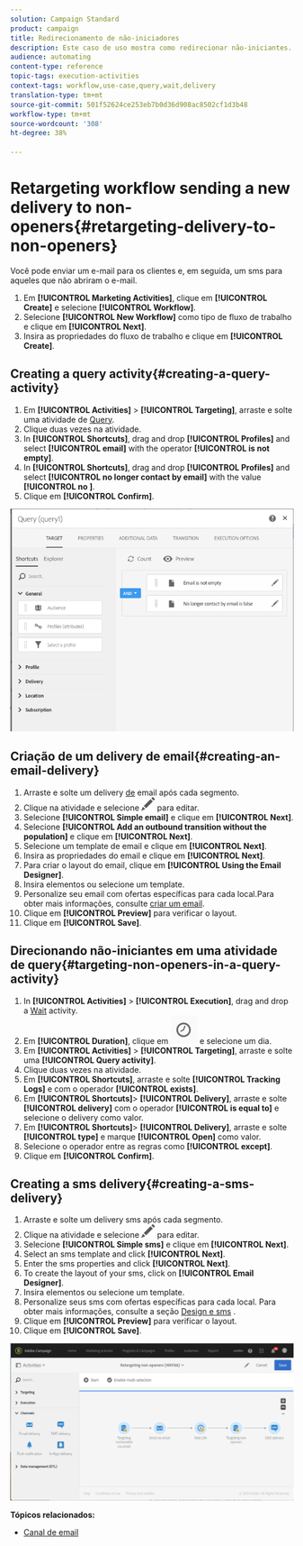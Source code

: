 ```yaml
---
solution: Campaign Standard
product: campaign
title: Redirecionamento de não-iniciadores
description: Este caso de uso mostra como redirecionar não-iniciantes.
audience: automating
content-type: reference
topic-tags: execution-activities
context-tags: workflow,use-case,query,wait,delivery
translation-type: tm+mt
source-git-commit: 501f52624ce253eb7b0d36d908ac8502cf1d3b48
workflow-type: tm+mt
source-wordcount: '308'
ht-degree: 38%

---
```



# Retargeting workflow sending a new delivery to non-openers{#retargeting-delivery-to-non-openers}

Você pode enviar um e-mail para os clientes e, em seguida, um sms para aqueles que não abriram o e-mail.

1. Em **[!UICONTROL Marketing Activities]**, clique em **[!UICONTROL Create]** e selecione **[!UICONTROL Workflow]**.
1. Selecione **[!UICONTROL New Workflow]** como tipo de fluxo de trabalho e clique em **[!UICONTROL Next]**.
1. Insira as propriedades do fluxo de trabalho e clique em **[!UICONTROL Create]**.

## Creating a query activity{#creating-a-query-activity}

1. Em **[!UICONTROL Activities]** > **[!UICONTROL Targeting]**, arraste e solte uma atividade de [Query](../../automating/using/query.md).
1. Clique duas vezes na atividade.
1. In **[!UICONTROL Shortcuts]**, drag and drop **[!UICONTROL Profiles]** and select **[!UICONTROL email]** with the operator **[!UICONTROL is not empty]**.
1. In **[!UICONTROL Shortcuts]**, drag and drop **[!UICONTROL Profiles]** and select **[!UICONTROL no longer contact by email]** with the value **[!UICONTROL no ]**.
1. Clique em **[!UICONTROL Confirm]**.

![](assets/wf-complement-query.png)

## Criação de um delivery de email{#creating-an-email-delivery}

1. Arraste e solte um delivery [de](../../automating/using/email-delivery.md) email após cada segmento.
1. Clique na atividade e selecione ![](assets/edit_darkgrey-24px.png) para editar.
1. Selecione **[!UICONTROL Simple email]** e clique em **[!UICONTROL Next]**.
1. Selecione **[!UICONTROL Add an outbound transition without the population]** e clique em **[!UICONTROL Next]**.
1. Selecione um template de email e clique em **[!UICONTROL Next]**.
1. Insira as propriedades do email e clique em **[!UICONTROL Next]**.
1. Para criar o layout do email, clique em **[!UICONTROL Using the Email Designer]**.
1. Insira elementos ou selecione um template.
1. Personalize seu email com ofertas específicas para cada local.Para obter mais informações, consulte [criar um email](../../designing/using/designing-from-scratch.md#designing-an-email-content-from-scratch).
1. Clique em **[!UICONTROL Preview]** para verificar o layout.
1. Clique em **[!UICONTROL Save]**.

## Direcionando não-iniciantes em uma atividade de query{#targeting-non-openers-in-a-query-activity}

1. In **[!UICONTROL Activities]** > **[!UICONTROL Execution]**, drag and drop a [Wait](../../automating/using/wait.md) activity.
1. Em **[!UICONTROL Duration]**, clique em ![](assets/duration-icon.png) e selecione um dia.
1. Em **[!UICONTROL Activities]** > **[!UICONTROL Targeting]**, arraste e solte uma **[!UICONTROL Query activity]**.
1. Clique duas vezes na atividade.
1. Em **[!UICONTROL Shortcuts]**, arraste e solte **[!UICONTROL Tracking Logs]** e com o operador **[!UICONTROL exists]**.
1. Em **[!UICONTROL Shortcuts]**> **[!UICONTROL Delivery]**, arraste e solte **[!UICONTROL delivery]** com o operador **[!UICONTROL is equal to]** e selecione o delivery como valor.
1. Em **[!UICONTROL Shortcuts]**> **[!UICONTROL Delivery]**, arraste e solte **[!UICONTROL type]** e marque **[!UICONTROL Open]** como valor.
1. Selecione o operador entre as regras como **[!UICONTROL except]**.
1. Clique em **[!UICONTROL Confirm]**.

## Creating a sms delivery{#creating-a-sms-delivery}

1. Arraste e solte um delivery sms após cada segmento.
1. Clique na atividade e selecione ![](assets/edit_darkgrey-24px.png) para editar.
1. Selecione **[!UICONTROL Simple sms]** e clique em **[!UICONTROL Next]**.
1. Select an sms template and click **[!UICONTROL Next]**.
1. Enter the sms properties and click **[!UICONTROL Next]**.
1. To create the layout of your sms, click on **[!UICONTROL Email Designer]**.
1. Insira elementos ou selecione um template.
1. Personalize seus sms com ofertas específicas para cada local.
Para obter mais informações, consulte a seção [Design e sms](../../channels/using/creating-an-sms-message.md) .
1. Clique em **[!UICONTROL Preview]** para verificar o layout.
1. Clique em **[!UICONTROL Save]**.

![](assets/wf-retargeting-non-openers.png)

**Tópicos relacionados:**

* [Canal de email](../../channels/using/creating-an-email.md)
